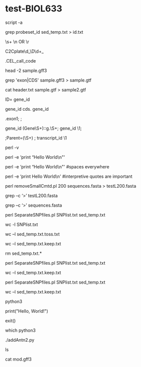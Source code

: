 # test-BIOL633
script -a

grep probeset_id sed_temp.txt > id.txt

\s+
\n OR \r

C2Cplate\d_\D\d+_


\.CEL_call_code


head -2 sample.gff3

grep 'exon\|CDS' sample.gff3 > sample.gtf

cat header.txt sample.gtf > sample2.gtf

ID=
gene_id 

gene_id cds\.
gene_id 

\.exon1;
;

gene_id (Gene\S+)::g\.\S+;
gene_id \1;

;Parent=(\S+)
; transcript_id \1

perl -v

perl -e ‘print “Hello World\n"'

perl      -e       ‘print    “Hello World\n"' #spaces everywhere

perl -e ‘print Hello World\n' #interpretive quotes are important

perl removeSmallCmtd.pl 200 sequences.fasta > testL200.fasta

grep –c ‘>’ testL200.fasta

grep –c ‘>’ sequences.fasta

perl SeparateSNPfiles.pl SNPlist.txt sed_temp.txt

wc -l SNPlist.txt

wc –l sed_temp.txt.toss.txt

wc –l sed_temp.txt.keep.txt

rm sed_temp.txt.*

perl SeparateSNPfiles.pl SNPlist.txt sed_temp.txt

wc –l sed_temp.txt.keep.txt

perl SeparateSNPfiles.pl SNPlist.txt sed_temp.txt

wc –l sed_temp.txt.keep.txt

python3

print("Hello, World!")

exit()

which python3

./addAntn2.py

ls

cat mod.gff3

